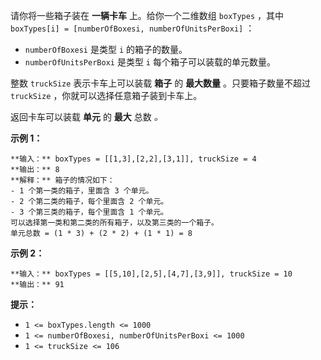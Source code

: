 请你将一些箱子装在 **一辆卡车** 上。给你一个二维数组 `boxTypes` ，其中 `boxTypes[i] = [numberOfBoxesi,
numberOfUnitsPerBoxi]` ：

  * `numberOfBoxesi` 是类型 `i` 的箱子的数量。
  * `numberOfUnitsPerBoxi` 是类型 `i` 每个箱子可以装载的单元数量。

整数 `truckSize` 表示卡车上可以装载 **箱子** 的 **最大数量** 。只要箱子数量不超过 `truckSize`
，你就可以选择任意箱子装到卡车上。

返回卡车可以装载 **单元** 的 **最大** 总数 _。_

**示例 1：**

    
    
    **输入：** boxTypes = [[1,3],[2,2],[3,1]], truckSize = 4
    **输出：** 8
    **解释：** 箱子的情况如下：
    - 1 个第一类的箱子，里面含 3 个单元。
    - 2 个第二类的箱子，每个里面含 2 个单元。
    - 3 个第三类的箱子，每个里面含 1 个单元。
    可以选择第一类和第二类的所有箱子，以及第三类的一个箱子。
    单元总数 = (1 * 3) + (2 * 2) + (1 * 1) = 8

**示例 2：**

    
    
    **输入：** boxTypes = [[5,10],[2,5],[4,7],[3,9]], truckSize = 10
    **输出：** 91
    

**提示：**

  * `1 <= boxTypes.length <= 1000`
  * `1 <= numberOfBoxesi, numberOfUnitsPerBoxi <= 1000`
  * `1 <= truckSize <= 106`

